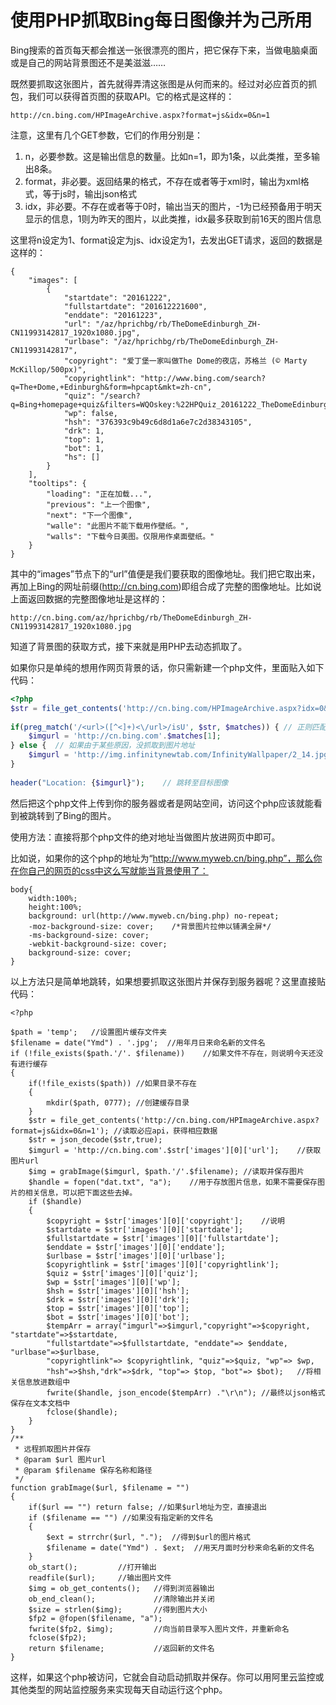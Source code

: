 # 使用PHP抓取Bing每日图像并为己所用
Bing搜索的首页每天都会推送一张很漂亮的图片，把它保存下来，当做电脑桌面或是自己的网站背景图还不是美滋滋……

既然要抓取这张图片，首先就得弄清这张图是从何而来的。经过对必应首页的抓包，我们可以获得首页图的获取API。它的格式是这样的：

```
http://cn.bing.com/HPImageArchive.aspx?format=js&idx=0&n=1
```
注意，这里有几个GET参数，它们的作用分别是：

1. n，必要参数。这是输出信息的数量。比如n=1，即为1条，以此类推，至多输出8条。
2. format，非必要。返回结果的格式，不存在或者等于xml时，输出为xml格式，等于js时，输出json格式
3. idx，非必要。不存在或者等于0时，输出当天的图片，-1为已经预备用于明天显示的信息，1则为昨天的图片，以此类推，idx最多获取到前16天的图片信息

这里将n设定为1、format设定为js、idx设定为1，去发出GET请求，返回的数据是这样的：

```
{
    "images": [
        {
            "startdate": "20161222",
            "fullstartdate": "201612221600",
            "enddate": "20161223",
            "url": "/az/hprichbg/rb/TheDomeEdinburgh_ZH-CN11993142817_1920x1080.jpg",
            "urlbase": "/az/hprichbg/rb/TheDomeEdinburgh_ZH-CN11993142817",
            "copyright": "爱丁堡一家叫做The Dome的夜店，苏格兰 (© Marty McKillop/500px)",
            "copyrightlink": "http://www.bing.com/search?q=The+Dome,+Edinburgh&form=hpcapt&mkt=zh-cn",
            "quiz": "/search?q=Bing+homepage+quiz&filters=WQOskey:%22HPQuiz_20161222_TheDomeEdinburgh%22&FORM=HPQUIZ",
            "wp": false,
            "hsh": "376393c9b49c6d8d1a6e7c2d38343105",
            "drk": 1,
            "top": 1,
            "bot": 1,
            "hs": []
        }
    ],
    "tooltips": {
        "loading": "正在加载...",
        "previous": "上一个图像",
        "next": "下一个图像",
        "walle": "此图片不能下载用作壁纸。",
        "walls": "下载今日美图。仅限用作桌面壁纸。"
    }
}
```
其中的“images”节点下的“url”值便是我们要获取的图像地址。我们把它取出来，再加上Bing的网址前缀(http://cn.bing.com)即组合成了完整的图像地址。比如说上面返回数据的完整图像地址是这样的：

```
http://cn.bing.com/az/hprichbg/rb/TheDomeEdinburgh_ZH-CN11993142817_1920x1080.jpg
```
知道了背景图的获取方式，接下来就是用PHP去动态抓取了。

如果你只是单纯的想用作网页背景的话，你只需新建一个php文件，里面贴入如下代码：

```php
<?php
$str = file_get_contents('http://cn.bing.com/HPImageArchive.aspx?idx=0&n=1');   // 从bing获取数据
 
if(preg_match('/<url>([^<]+)<\/url>/isU', $str, $matches)) { // 正则匹配抓取图片url
    $imgurl = 'http://cn.bing.com'.$matches[1];
} else {  // 如果由于某些原因，没抓取到图片地址
    $imgurl = 'http://img.infinitynewtab.com/InfinityWallpaper/2_14.jpg'; // 使用默认的图像(默认图像链接可修改为自己的)
}
 
header("Location: {$imgurl}");    // 跳转至目标图像
```
然后把这个php文件上传到你的服务器或者是网站空间，访问这个php应该就能看到被跳转到了Bing的图片。

使用方法：直接将那个php文件的绝对地址当做图片放进网页中即可。

比如说，如果你的这个php的地址为“http://www.myweb.cn/bing.php”，那么你在你自己的网页的css中这么写就能当背景使用了：
```
body{
    width:100%;
    height:100%;
    background: url(http://www.myweb.cn/bing.php) no-repeat;
    -moz-background-size: cover;    /*背景图片拉伸以铺满全屏*/
    -ms-background-size: cover;
    -webkit-background-size: cover;
    background-size: cover;
}
```
以上方法只是简单地跳转，如果想要抓取这张图片并保存到服务器呢？这里直接贴代码：
```
<?php

$path = 'temp';   //设置图片缓存文件夹
$filename = date("Ymd") . '.jpg';  //用年月日来命名新的文件名
if (!file_exists($path.'/'. $filename))    //如果文件不存在，则说明今天还没有进行缓存
{
    if(!file_exists($path)) //如果目录不存在
    {
        mkdir($path, 0777); //创建缓存目录
    }
    $str = file_get_contents('http://cn.bing.com/HPImageArchive.aspx?format=js&idx=0&n=1'); //读取必应api，获得相应数据
    $str = json_decode($str,true);
    $imgurl = 'http://cn.bing.com'.$str['images'][0]['url'];    //获取图片url
    $img = grabImage($imgurl, $path.'/'.$filename); //读取并保存图片
    $handle = fopen("dat.txt", "a");    //用于存放图片信息，如果不需要保存图片的相关信息，可以把下面这些去掉。
    if ($handle)
    {
        $copyright = $str['images'][0]['copyright'];    //说明
        $startdate = $str['images'][0]['startdate'];
        $fullstartdate = $str['images'][0]['fullstartdate'];
        $enddate = $str['images'][0]['enddate'];
        $urlbase = $str['images'][0]['urlbase'];
        $copyrightlink = $str['images'][0]['copyrightlink'];
        $quiz = $str['images'][0]['quiz'];
        $wp = $str['images'][0]['wp'];
        $hsh = $str['images'][0]['hsh'];
        $drk = $str['images'][0]['drk'];
        $top = $str['images'][0]['top'];
        $bot = $str['images'][0]['bot'];
        $tempArr = array("imgurl"=>$imgurl,"copyright"=>$copyright, "startdate"=>$startdate,
        "fullstartdate"=>$fullstartdate, "enddate"=> $enddate, "urlbase"=>$urlbase,
        "copyrightlink"=> $copyrightlink, "quiz"=>$quiz, "wp"=> $wp,
        "hsh"=>$hsh,"drk"=>$drk, "top"=> $top, "bot"=> $bot);   //将相关信息放进数组中
        fwrite($handle, json_encode($tempArr) ."\r\n"); //最终以json格式保存在文本文档中
        fclose($handle);
    }
}
/**
 * 远程抓取图片并保存
 * @param $url 图片url
 * @param $filename 保存名称和路径
 */
function grabImage($url, $filename = "")
{
    if($url == "") return false; //如果$url地址为空，直接退出
    if ($filename == "") //如果没有指定新的文件名
    {
        $ext = strrchr($url, ".");  //得到$url的图片格式
        $filename = date("Ymd") . $ext;  //用天月面时分秒来命名新的文件名
    }
    ob_start();         //打开输出
    readfile($url);     //输出图片文件
    $img = ob_get_contents();   //得到浏览器输出
    ob_end_clean();             //清除输出并关闭
    $size = strlen($img);       //得到图片大小
    $fp2 = @fopen($filename, "a");
    fwrite($fp2, $img);         //向当前目录写入图片文件，并重新命名
    fclose($fp2);
    return $filename;           //返回新的文件名
}
```
这样，如果这个php被访问，它就会自动启动抓取并保存。你可以用阿里云监控或其他类型的网站监控服务来实现每天自动运行这个php。